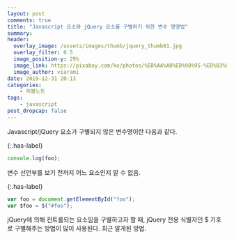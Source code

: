 ```yaml
---
layout: post
comments: true
title: "Javascript 요소와 jQuery 요소를 구별하기 위한 변수 명명법"
summary:
header:
  overlay_image: /assets/images/thumb/jquery_thumb01.jpg
  overlay_filter: 0.5
  image_position-y: 29%
  image_link: https://pixabay.com/ko/photos/%EB%AA%A8%ED%98%95-%ED%83%80%EC%9D%B4%ED%94%84-%EB%9D%BC%EC%9D%B4%ED%84%B0-%EB%8B%A8%EC%96%B4-5281991/
  image_author: viarami
date: 2019-12-31 20:13
categories:
    - 퍼블노트
tags:
    - javascript
post_dropcap: false
---
```

Javascript/jQuery 요소가 구별되지 않은 변수명이란 다음과 같다.

{:.has-label}
```javascript
console.log(foo);
```
변수 선언부를 보기 전까지 어느 요소인지 알 수 없음.

{:.has-label}
```javascript
var foo = document.getElementById("foo");
var $foo = $("#foo");
```
jQuery에 의해 컨트롤되는 요소임을 구별하고자 할 때, jQuery 전용 식별자인 $ 기호로 구별해주는 방법이 많이 사용된다. 최근 알게된 방법.